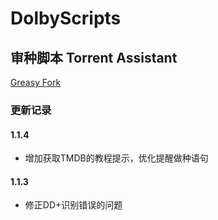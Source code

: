 # DolbyScripts

## 审种脚本 Torrent Assistant
[Greasy Fork](https://greasyfork.org/zh-CN/scripts/467002-hddolby-torrent-assistant)
### 更新记录
#### 1.1.4
- 增加获取TMDB的教程提示，优化提醒做种语句
#### 1.1.3
- 修正DD+识别错误的问题

